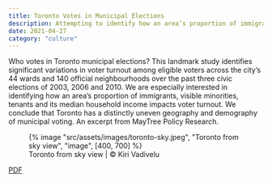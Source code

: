 ```yaml
---
title: Toronto Votes in Municipal Elections
description: Attempting to identify how an area’s proportion of immigrants, visible minorities, tenants and its median household income impacts voter turnout
date: 2021-04-27
category: "culture"
---
```


Who votes in Toronto municipal elections? This landmark study identifies significant variations in voter turnout among eligible voters across the city’s 44 wards and 140 official neighbourhoods over the past three civic elections of 2003, 2006 and 2010. We are especially interested in identifying how an area’s proportion of immigrants, visible minorities, tenants and its median household income impacts voter turnout. We conclude that Toronto has a distinctly uneven geography and demography of municipal voting. An excerpt from MayTree Policy Research.

<!-- excerpt -->

<figure>
{% image "src/assets/images/toronto-sky.jpeg", "Toronto from sky view", "image", [400, 700] %}
<figcaption>Toronto from sky view | © Kiri Vadivelu</figcaption>
</figure>

[PDF](https://maytree.com/wp-content/uploads/Who_Votes-final.pdf)
